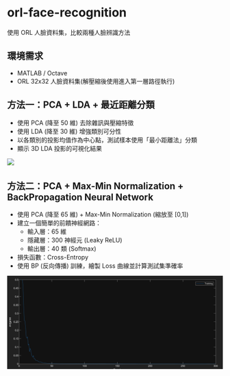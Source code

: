 # orl-face-recognition
使用 ORL 人臉資料集，比較兩種人臉辨識方法

## 環境需求
- MATLAB / Octave
- ORL 32x32 人臉資料集(解壓縮後使用進入第一層路徑執行)


## 方法一：PCA + LDA + 最近距離分類
- 使用 PCA (降至 50 維) 去除雜訊與壓縮特徵
- 使用 LDA (降至 30 維) 增強類別可分性
- 以各類別的投影均值作為中心點，測試樣本使用「最小距離法」分類
- 顯示 3D LDA 投影的可視化結果

![](src/pca_lda_classification.gif)

## 方法二：PCA + Max-Min Normalization + BackPropagation Neural Network
- 使用 PCA (降至 65 維) + Max-Min Normalization (縮放至 [0,1])
- 建立一個簡單的前饋神經網路：
  - 輸入層：65 維
  - 隱藏層：300 神經元 (Leaky ReLU)
  - 輸出層：40 類 (Softmax)
- 損失函數：Cross-Entropy
- 使用 BP (反向傳播) 訓練，繪製 Loss 曲線並計算測試集準確率

![](src/pca_bp_nn.png)





